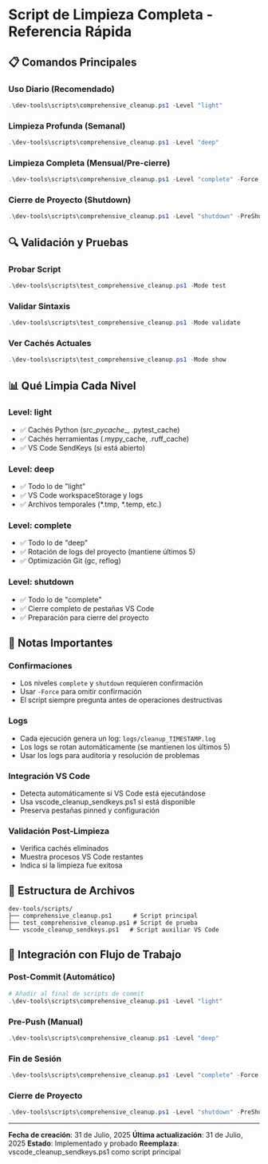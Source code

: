 # Script de Limpieza Completa - Referencia Rápida

## 📋 **Comandos Principales**

### Uso Diario (Recomendado)
```powershell
.\dev-tools\scripts\comprehensive_cleanup.ps1 -Level "light"
```

### Limpieza Profunda (Semanal)
```powershell
.\dev-tools\scripts\comprehensive_cleanup.ps1 -Level "deep"
```

### Limpieza Completa (Mensual/Pre-cierre)
```powershell
.\dev-tools\scripts\comprehensive_cleanup.ps1 -Level "complete" -Force
```

### Cierre de Proyecto (Shutdown)
```powershell
.\dev-tools\scripts\comprehensive_cleanup.ps1 -Level "shutdown" -PreShutdown
```

## 🔍 **Validación y Pruebas**

### Probar Script
```powershell
.\dev-tools\scripts\test_comprehensive_cleanup.ps1 -Mode test
```

### Validar Sintaxis
```powershell
.\dev-tools\scripts\test_comprehensive_cleanup.ps1 -Mode validate
```

### Ver Cachés Actuales
```powershell
.\dev-tools\scripts\test_comprehensive_cleanup.ps1 -Mode show
```

## 📊 **Qué Limpia Cada Nivel**

### Level: light
- ✅ Cachés Python (src\__pycache__, .pytest_cache)
- ✅ Cachés herramientas (.mypy_cache, .ruff_cache)
- ✅ VS Code SendKeys (si está abierto)

### Level: deep
- ✅ Todo lo de "light"
- ✅ VS Code workspaceStorage y logs
- ✅ Archivos temporales (*.tmp, *.temp, etc.)

### Level: complete
- ✅ Todo lo de "deep"
- ✅ Rotación de logs del proyecto (mantiene últimos 5)
- ✅ Optimización Git (gc, reflog)

### Level: shutdown
- ✅ Todo lo de "complete"
- ✅ Cierre completo de pestañas VS Code
- ✅ Preparación para cierre del proyecto

## 🚨 **Notas Importantes**

### Confirmaciones
- Los niveles `complete` y `shutdown` requieren confirmación
- Usar `-Force` para omitir confirmación
- El script siempre pregunta antes de operaciones destructivas

### Logs
- Cada ejecución genera un log: `logs/cleanup_TIMESTAMP.log`
- Los logs se rotan automáticamente (se mantienen los últimos 5)
- Usar los logs para auditoría y resolución de problemas

### Integración VS Code
- Detecta automáticamente si VS Code está ejecutándose
- Usa vscode_cleanup_sendkeys.ps1 si está disponible
- Preserva pestañas pinned y configuración

### Validación Post-Limpieza
- Verifica cachés eliminados
- Muestra procesos VS Code restantes
- Indica si la limpieza fue exitosa

## 📁 **Estructura de Archivos**

```
dev-tools/scripts/
├── comprehensive_cleanup.ps1      # Script principal
├── test_comprehensive_cleanup.ps1 # Script de prueba
└── vscode_cleanup_sendkeys.ps1   # Script auxiliar VS Code
```

## 🔄 **Integración con Flujo de Trabajo**

### Post-Commit (Automático)
```powershell
# Añadir al final de scripts de commit
.\dev-tools\scripts\comprehensive_cleanup.ps1 -Level "light"
```

### Pre-Push (Manual)
```powershell
.\dev-tools\scripts\comprehensive_cleanup.ps1 -Level "deep"
```

### Fin de Sesión
```powershell
.\dev-tools\scripts\comprehensive_cleanup.ps1 -Level "complete" -Force
```

### Cierre de Proyecto
```powershell
.\dev-tools\scripts\comprehensive_cleanup.ps1 -Level "shutdown" -PreShutdown
```

---

**Fecha de creación**: 31 de Julio, 2025
**Última actualización**: 31 de Julio, 2025
**Estado**: Implementado y probado
**Reemplaza**: vscode_cleanup_sendkeys.ps1 como script principal
